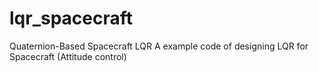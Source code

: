 # lqr_spacecraft
Quaternion-Based Spacecraft LQR
A example code of designing LQR for Spacecraft (Attitude control)
